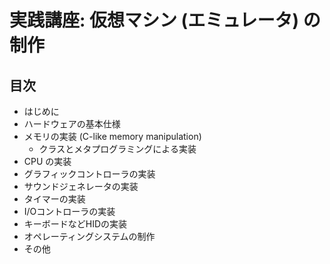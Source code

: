 # 実践講座: 仮想マシン (エミュレータ) の制作

## 目次

* はじめに
* ハードウェアの基本仕様
* メモリの実装 (C-like memory manipulation)
  * クラスとメタプログラミングによる実装
* CPU の実装
* グラフィックコントローラの実装
* サウンドジェネレータの実装
* タイマーの実装
* I/Oコントローラの実装
* キーボードなどHIDの実装
* オペレーティングシステムの制作
* その他
